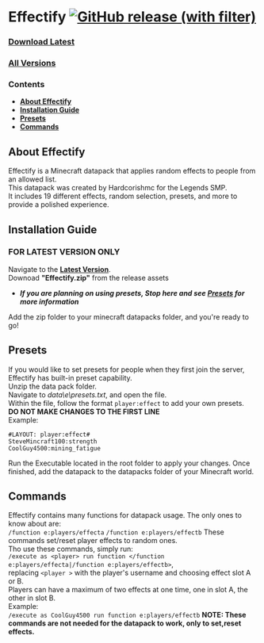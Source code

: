 # Effectify [![GitHub release (with filter)](https://img.shields.io/github/v/release/Jzmoore27/Effectify)](https://github.com/Jzmoore27/Effectify/releases/latest)

### [Download Latest](https://github.com/Jzmoore27/Effectify/releases/latest)
### [All Versions](https://github.com/Jzmoore27/Effectify/releases)

### Contents
 * **[About Effectify](#about-effectify)**
 * **[Installation Guide](#installation-guide)**
 * **[Presets](#presets)**
 * **[Commands](#commands)**

## About Effectify
Effectify is a Minecraft datapack that applies random effects to people from an allowed list.<br>
This datapack was created by Hardcorishmc for the Legends SMP.<br>
It includes 19 different effects, random selection, presets, and more to provide a polished experience.<br>

## Installation Guide
### **FOR LATEST VERSION ONLY**<br>
Navigate to the [**Latest Version**](https://github.com/Jzmoore27/Effectify/releases/lates).<br>
Downoad **"Effectify.zip"** from the release assets<br>

 * **_If you are planning on using presets, Stop here and see [**Presets**](#presets) for more information_**<br>

Add the zip folder to your minecraft datapacks folder, and you're ready to go!

## Presets
If you would like to set presets for people when they first join the server, Effectify has built-in preset capability.<br>
Unzip the data pack folder.<br>
Navigate to _data\e\presets.txt_, and open the file.<br>
Within the file, follow the format ```player:effect``` to add your own presets.<br>
**DO NOT MAKE CHANGES TO THE FIRST LINE**<br>
Example:<br>
```
#LAYOUT: player:effect#
SteveMincraft100:strength
CoolGuy4500:mining_fatigue
```
Run the Executable located in the root folder to apply your changes.
Once finished, add the datapack to the datapacks folder of your Minecraft world.

## Commands
Effectify contains many functions for datapack usage. The only ones to know about are:<br>
```/function e:players/effecta```
```/function e:players/effectb```
These commands set/reset player effects to random ones.<br>
Tho use these commands, simply run:<br>
```/execute as <player> run function </function e:players/effecta|/function e:players/effectb>```,<br>
replacing ```<player >``` with the player's username and choosing effect slot A or B.<br>
Players can have a maximum of two effects at one time, one in slot A, the other in slot B.<br>
Example:<br>
```/execute as CoolGuy4500 run function e:players/effectb```
**NOTE: These commands are not needed for the datapack to work, only to set,reset effects.**

